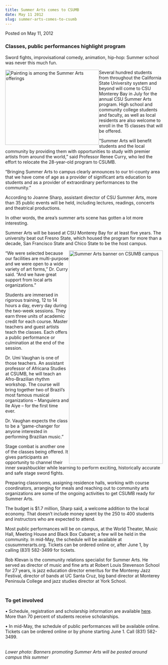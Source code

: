 ```yaml
---
title: Summer Arts comes to CSUMB
date: May 11 2012
slug: summer-arts-comes-to-csumb
---
```





<span class="date">Posted on May 11, 2012    </span>
<h3>Classes, public performances highlight program</h3>
<p>Sword fights, improvisational comedy, animation, hip-hop: Summer
school was never this much fun.</p>
<p><img alt="Painting is among the Summer Arts offerings" src="http://news.csumb.edu/sites/default/files/65/attachments/news/images/painting_student_small.jpg" style="float:left; width:300px; height:240px">Several hundred
students from throughout the California State University system and
beyond will come to CSU Monterey Bay in July for the annual CSU
Summer Arts program. High school and community college students and
faculty, as well as local residents are also welcome to enroll in
the 15 classes that will be offered.</img></p>
<p>&#x201C;Summer Arts will benefit students and the local community by
providing them with opportunities to study with premier artists
from around the world,&#x201D; said Professor Renee Curry, who led the
effort to relocate the 28-year-old program to CSUMB.</p>
<p>&#x201C;Bringing Summer Arts to campus clearly announces to our
tri-county area that we have come of age as a provider of
significant arts education to students and as a provider of
extraordinary performances to the community.&#x201D;</p>
<p>According to Joanne Sharp, assistant director of CSU Summer
Arts, more than 35 public events will be held, including lectures,
readings, concerts and theatrical productions.</p>
<p>In other words, the area&#x2019;s summer arts scene has gotten a lot
more interesting.</p>
<p>Summer Arts will be based at CSU Monterey Bay for at least five
years. The university beat out Fresno State, which housed the
program for more than a decade, San Francisco State and Chico State
to be the host campus.</p>
<p><img alt="Summer Arts banner on CSUMB campus" src="http://news.csumb.edu/sites/default/files/65/attachments/news/images/summer_arts_banner.jpg" style="float:right; width:300px; height:681px">&#x201C;We were selected
because our facilities are multi-purpose and we were open to a wide
variety of art forms,&#x201D; Dr. Curry said. &#x201C;And we have great support
from local arts organizations.&#x201D;</img></p>
<p>Students are immersed in rigorous training, 12 to 14 hours a
day, every day during the two-week sessions. They earn three units
of academic credit for each course. Master teachers and guest
artists teach the classes. Each offers a public performance or
culmination at the end of the session.</p>
<p>Dr. Umi Vaughan is one of those teachers. An assistant professor
of Africana Studies at CSUMB, he will teach an Afro-Brazilian
rhythm workshop. The course will bring together two of Brazil&#x2019;s
most famous musical organizations &#x2013; Manguiera and Ile Aiye &#x2013; for
the first time ever.</p>
<p>Dr. Vaughan expects the class to be a &#x201C;game-changer for anyone
interested in performing Brazilian music.&#x201D;</p>
<p>Stage combat is another one of the classes being offered. It
gives participants an opportunity to channel their inner
swashbuckler while learning to perform exciting, historically
accurate and safe stage sword fights.</p>
<p>Preparing classrooms, assigning residence halls, working with
course coordinators, arranging for meals and reaching out to
community arts organizations are some of the ongoing activities to
get CSUMB ready for Summer Arts.</p>
<p>The budget is $1.7 million, Sharp said, a welcome addition to
the local economy. That doesn&#x2019;t include money spent by the 250 to
400 students and instructors who are expected to attend.</p>
<p>Most public performances will be on campus, at the World
Theater, Music Hall, Meeting House and Black Box Cabaret; a few
will be held in the community. In mid-May, the schedule will be
available at csusummerarts.org. Tickets can be ordered online or,
after June 1, by calling (831) 582-3499 for tickets.</p>
<p>Rob Klevan is the community relations specialist for Summer
Arts. He served as director of music and fine arts at Robert Louis
Stevenson School for 27 years, is jazz education director emeritus
for the Monterey Jazz Festival, director of bands at UC Santa Cruz,
big band director at Monterey Peninsula College and jazz studies
director at York School.</p>
<h3><br>
To get involved</br></h3>
<p>&#x2022; Schedule, registration and scholarship information are
available <a href="http://www.csusummerarts.org" rel="nofollow">here</a>. More than 70 percent of students receive
scholarships.</p>
<p>&#x2022; In mid-May, the schedule of public performances will be
available online. Tickets can be ordered online or by phone
starting June 1. Call (831) 582-3499.<br>
&#xA0;</br></p>
<p><em>Lower photo: Banners promoting Summer Arts will be posted
around campus this summer</em></p>






